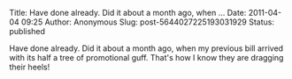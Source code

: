 Title: Have done already. Did it about a month ago, when ...
Date: 2011-04-04 09:25
Author: Anonymous
Slug: post-5644027225193031929
Status: published

Have done already. Did it about a month ago, when my previous bill arrived with its half a tree of promotional guff. That's how I know they are dragging their heels!
